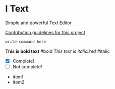 # I Text 
Simple and powerful Text Editor

[Contribution guidelines for this project](docs/CONTRIBUTING.md)

```python
write command here
```

**This is bold text**    #bold
*This text is italicized*    #italic

- [x] Complete!
- [ ] Not complete!

- item1
- item2
